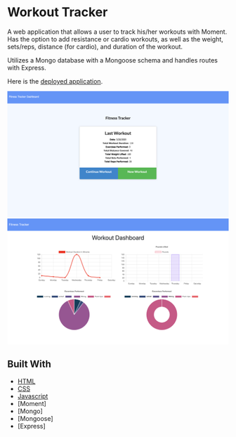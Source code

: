 # Workout Tracker

A web application that allows a user to track his/her workouts with Moment. Has the option to add resistance or cardio workouts, as well as the weight, sets/reps, distance (for cardio), and duration of the workout. 

Utilizes a Mongo database with a Mongoose schema and handles routes with Express. 

Here is the [deployed application](https://mongoose-workout-tracker.herokuapp.com/).

![Alt text](./assets/images/homepage.png?raw=true)
![Alt text](./assets/images/dashboard.png?raw=true)


## Built With

- [HTML](https://developer.mozilla.org/en-US/docs/Web/HTML)
- [CSS](https://developer.mozilla.org/en-US/docs/Web/CSS)
- [Javascript](https://developer.mozilla.org/en-US/docs/Web/JavaScript)
- [Moment]
- [Mongo]
- [Mongoose]
- [Express] 